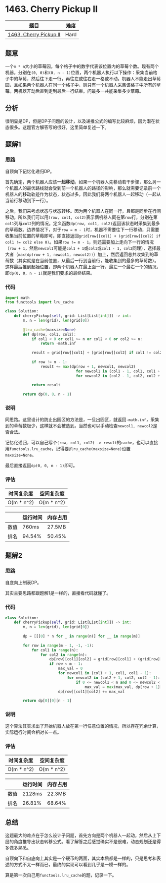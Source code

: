 # 1463. Cherry Pickup II

| 题目 | 难度 |
| ---- | ---- |
| [1463. Cherry Pickup II](https://leetcode.com/problems/cherry-pickup-ii/) | Hard |

## 题意

一个`m * n`大小的草莓园，每个格子中的数字代表该位置内的草莓个数。现有两个机器，分别在`(0, 0)`和`(0, n - 1)`位置，两个机器人执行以下操作：采集当前格子中的草莓，然后往下走一行，再往左或往右走一格或不动。机器人不能走出草莓园，且如果两个机器人在同一个格子中，则只有一个机器人采集该格子中所有的草莓。两机器开动后直到走到最后一行结束。问最多一共能采集多少草莓。

## 分析

很明显是DP，但是DP子问题的设计，以及递推公式的编写比较麻烦，因为潜在状态很多。这题官方解答写的很好，这里简单复述一下。

## 题解1

### 思路

自顶向下记忆化递归DP。

首先确定，两个机器人应该**一起移动**。如果一个机器人先移动若干步骤，那么另一个机器人的最优路线就会受到前一个机器人的路径的影响，那么就需要记录前一个机器人的移动轨迹作为状态，状态过多。因此我们将两个机器人一起移动（一起从当前行移动到下一行）。

之后，我们来考虑状态与状态转移。因为两个机器人在同一行，且都是同步在行间移动，所以我们可以用`(row, col1, col2)`表示俩机器人同在第`row`行，分别在第`col1`列与`col2`列的情况。定义函数`dp(row, col1, col2)`返回该状态时采集到最多的草莓数。边界情况下，对于`row = m - 1`时，机器不需要往下一行移动，只需要收集当前位置的草莓即可，即直接返回`grid[row][col1] + (grid[row][col2] if col1 != col2 else 0)`。如果`row != m - 1`，则还需要加上走向下一行的情况（`row + 1`，然后`newcol1`可能是`col1 + 1`或`col1`或`col1 - 1`，`col2`同理），选择最大者（`max(dp(row + 1, newcol1, newcol2))`）加上，然后返回总共收集到的草莓数（其实就是在当前位置，从最后一行到当前行，能收集到的最多的草莓数）。这样最后推到起始位置，即两个机器人在最上面一行，最左一个最右一个的情况，即`dp(0, 0, n - 1)`就是我们要求的最终结果。

### 代码

```python
import math
from functools import lru_cache

class Solution:
    def cherryPickup(self, grid: List[List[int]]) -> int:
        m, n = len(grid), len(grid[0])
        
        @lru_cache(maxsize=None)
        def dp(row, col1, col2):
            if col1 < 0 or col1 >= n or col2 < 0 or col2 >= n:
                return -math.inf
            
            result = grid[row][col1] + (grid[row][col2] if col1 != col2 else 0)
            
            if row != m - 1:
                result += max(dp(row + 1, newcol1, newcol2) 
                                for newcol1 in (col1 - 1, col1, col1 + 1) 
                                for newcol2 in (col2 - 1, col2, col2 + 1))
        
            return result
        
        return dp(0, 0, n - 1)
```

### 说明

同思路。这里设计的防止出园区的方法是，一旦出园区，就返回`-math.inf`，采集到的草莓数极少，这样就不会被选到。当然也可以手动检查`newcol1, newcol2`是否合法。

记忆化递归，可以自己写个`(row, col1, col2) -> result`的`cache`，也可以直接用`functools.lru_cache`，记得要`@lru_cache(maxsize=None)`设置`maxsize=None`。

最后直接返回`dp(0, 0, n - 1)`即可。

### 评估

| 时间复杂度 | 空间复杂度 |
| ---- | ---- |
| O(m * n^2) | O(m * n^2) |

| | 运行时间 | 内存占用 |
| ---- | ---- | ---- |
| 数值 | 760ms | 27.5MB |
| 排名 | 94.54% | 50.45% |

## 题解2

### 思路

自底向上制表DP。

其实主要思路都跟题解1是一样的，直接看代码就懂了。

### 代码

```python
class Solution:
    def cherryPickup(self, grid: List[List[int]]) -> int:
        m, n = len(grid), len(grid[0])
        
        dp = [[[0] * n for _ in range(n)] for __ in range(m)]
        
        for row in range(m - 1, -1, -1):
            for col1 in range(n):
                for col2 in range(n):
                    dp[row][col1][col2] = grid[row][col1] + (grid[row][col2] if col1 != col2 else 0)
                    if row < m - 1:
                        max_val = 0
                        for newcol1 in (col1 + 1, col1, col1 - 1):
                            for newcol2 in (col2 + 1, col2, col2 - 1):
                                if 0 <= newcol1 < n and 0 <= newcol2 < n:
                                    max_val = max(max_val, dp[row + 1][newcol1][newcol2])
                        dp[row][col1][col2] += max_val
        
        return dp[0][0][n - 1]
```

### 说明

这个算法其实求出了开始机器人放在第一行任意位置的情况，所以存在冗余计算，实际运行时间会相对长一点。

### 评估

| 时间复杂度 | 空间复杂度 |
| ---- | ---- |
| O(m * n^2) | O(m * n^2) |

| | 运行时间 | 内存占用 |
| ---- | ---- | ---- |
| 数值 | 2128ms | 22.3MB |
| 排名 | 26.81% | 68.64% |

## 总结

这题最大的难点在于怎么设计子问题，首先方向是两个机器人一起动，然后从上下层的角度推导出状态转移公式。看了解答之后感觉确实不是很难，动态规划还是得多做多熟悉。

自顶向下和自底向上其实是一个硬币的两面，其实本质都是一样的，只是思考和表述的方式不太一样而已，最终的实现可以看到几乎是一模一样的。

算是第一次自己用`functools.lru_cache`的题，记录一下。
